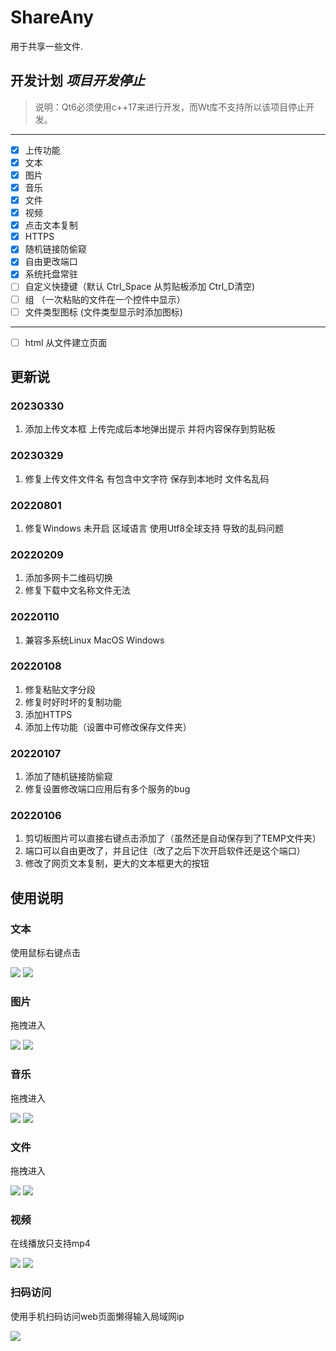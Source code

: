 # ShareAny

用于共享一些文件.

## 开发计划 *项目开发停止*
> 说明：Qt6必须使用c++17来进行开发，而Wt库不支持所以该项目停止开发。
-----
* [x] 上传功能
* [x] 文本
* [x] 图片
* [x] 音乐
* [x] 文件
* [x] 视频
* [x] 点击文本复制
* [x] HTTPS
* [x] 随机链接防偷窥
* [x] 自由更改端口
* [x] 系统托盘常驻
* [ ] 自定义快捷键（默认 Ctrl_Space 从剪贴板添加 Ctrl_D清空)
* [ ] 组 （一次粘贴的文件在一个控件中显示）
* [ ] 文件类型图标 (文件类型显示时添加图标)

---

* [ ] html 从文件建立页面

## 更新说
### 20230330
1. 添加上传文本框 上传完成后本地弹出提示 并将内容保存到剪贴板
### 20230329
1. 修复上传文件文件名 有包含中文字符 保存到本地时 文件名乱码
### 20220801

1. 修复Windows 未开启 区域语言 使用Utf8全球支持 导致的乱码问题

### 20220209

1. 添加多网卡二维码切换
2. 修复下载中文名称文件无法

### 20220110

1. 兼容多系统Linux MacOS Windows

### 20220108

1. 修复粘贴文字分段
2. 修复时好时坏的复制功能
3. 添加HTTPS
4. 添加上传功能（设置中可修改保存文件夹）

### 20220107

1. 添加了随机链接防偷窥
2. 修复设置修改端口应用后有多个服务的bug

### 20220106

1. 剪切板图片可以直接右键点击添加了（虽然还是自动保存到了TEMP文件夹）
2. 端口可以自由更改了，并且记住（改了之后下次开启软件还是这个端口）
3. 修改了网页文本复制，更大的文本框更大的按钮

## 使用说明

### 文本

使用鼠标右键点击

![](image/README/1640918724084.png)
![](image/README/1640918766109.png)

### 图片

拖拽进入

![](image/README/1640918882386.png)
![](image/README/1640918895503.png)

### 音乐

拖拽进入

![](image/README/1640919029637.png)
![](image/README/1640919037510.png)

### 文件

拖拽进入

![](image/README/1640919427557.png)
![](image/README/1640919439107.png)

### 视频

在线播放只支持mp4

![](image/README/1640919485423.png)
![](image/README/1640919512160.png)

### 扫码访问

使用手机扫码访问web页面懒得输入局域网ip

![](image/README/1640919569067.png)
